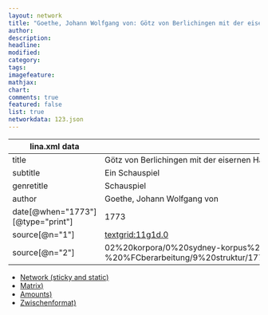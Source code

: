 ```yaml
---
layout: network
title: "Goethe, Johann Wolfgang von: Götz von Berlichingen mit der eisernen Hand (1773)"
author:
description:
headline:
modified:
category:
tags:
imagefeature: 
mathjax: 
chart: 
comments: true
featured: false
list: true
networkdata: 123.json
---
```

lina.xml data  | value
------------- | -------------
title|Götz von Berlichingen mit der eisernen Hand
subtitle|Ein Schauspiel
genretitle|Schauspiel
author|Goethe, Johann Wolfgang von
date[@when="1773"][@type="print"]|1773
source[@n="1"]|[textgrid:11g1d.0](https://textgridlab.org/1.0/tgcrud-public/rest/textgrid:11g1d.0/data)
source[@n="2"]|02%20korpora/0%20sydney-korpus%20-%20%FCberarbeitung/9%20struktur/1773%20G_tz_von_Berlichingen_mit_der_eisernen_Hand.xml



* [Network (sticky and static)](/linas/network123)
* [Matrix)](/linas/matrix123)
* [Amounts)](/linas/amount123)
* [Zwischenformat)](/linas/lina123 )
